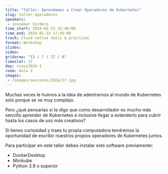 ```yaml
---
title: "Taller: Aprendamos a Crear Operadores de Kubernetes"
slug: taller-operadores
speakers:
 - Jossemar Cordero
time_start: 2024-02-23 15:40:00
time_end: 2024-02-23 17:45:00
track: Cloud native tools & practices
format: Workshop
slides: 
video: 
gridarea: "13 / 7 / 17 / 8"
timeslot: 27
day: ccoss2024-1
room: Aula 2
images: 
 - /images/sessions/2024/27.jpg
---
```


Muchas veces le huimos a la idea de adentrarnos al mundo de Kubernetes solo porque se ve muy complejo.

Pero ¿qué pensarías si te digo que como desarrollador es mucho más sencillo aprender de Kubernetes e inclusive llegar a extenderlo para cubrir hasta los casos de uso más creativos?

Si tienes curiosidad y traes tu propia computadora tendremos la oportunidad de escribir nuestros propios operadores de Kubernetes juntos.

Para participar en este taller debes instalar este software previamente:
- DockerDesktop
- Minikube
- Python 3.9 o superior